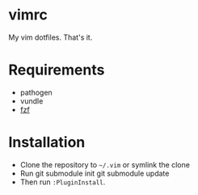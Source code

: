 vimrc
=====

My vim dotfiles. That's it.

Requirements
============

* pathogen
* vundle
* [fzf](https://github.com/junegunn/fzf)

Installation
============

* Clone the repository to `~/.vim` or symlink the clone
* Run
        git submodule init
        git submodule update
* Then run `:PluginInstall`.
